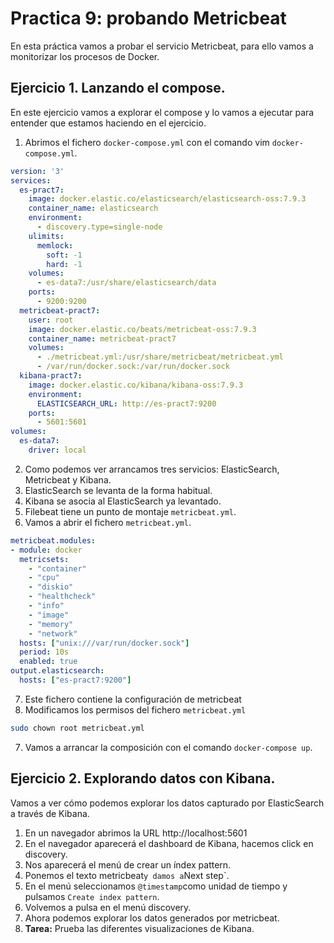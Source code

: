 # Practica 9: probando Metricbeat

En esta práctica vamos a probar el servicio Metricbeat, para ello vamos a monitorizar los procesos de Docker.

## Ejercicio 1. Lanzando el compose.

En este ejercicio vamos a explorar el compose y lo vamos a ejecutar para entender que estamos haciendo en el ejercicio.

1. Abrimos el fichero `docker-compose.yml` con el comando vim `docker-compose.yml`.

```yaml
version: '3'
services:
  es-pract7:
    image: docker.elastic.co/elasticsearch/elasticsearch-oss:7.9.3
    container_name: elasticsearch
    environment:
      - discovery.type=single-node
    ulimits:
      memlock:
        soft: -1
        hard: -1
    volumes:
      - es-data7:/usr/share/elasticsearch/data
    ports:
      - 9200:9200
  metricbeat-pract7:
    user: root
    image: docker.elastic.co/beats/metricbeat-oss:7.9.3
    container_name: metricbeat-pract7
    volumes:
      - ./metricbeat.yml:/usr/share/metricbeat/metricbeat.yml
      - /var/run/docker.sock:/var/run/docker.sock
  kibana-pract7:
    image: docker.elastic.co/kibana/kibana-oss:7.9.3
    environment:
      ELASTICSEARCH_URL: http://es-pract7:9200
    ports:
      - 5601:5601
volumes:
  es-data7:
    driver: local
```

2. Como podemos ver arrancamos tres servicios: ElasticSearch, Metricbeat y Kibana.
3. ElasticSearch se levanta de la forma habitual.
4. Kibana se asocia al ElasticSearch ya levantado.
5. Filebeat tiene un punto de montaje `metricbeat.yml`.
6. Vamos a abrir el fichero `metricbeat.yml`.

```yaml
metricbeat.modules:
- module: docker
  metricsets:
    - "container"
    - "cpu"
    - "diskio"
    - "healthcheck"
    - "info"
    - "image"
    - "memory"
    - "network"
  hosts: ["unix:///var/run/docker.sock"]
  period: 10s
  enabled: true
output.elasticsearch:
  hosts: ["es-pract7:9200"]
```

7. Este fichero contiene la configuración de metricbeat
8. Modificamos los permisos del fichero `metricbeat.yml` 

```bash
sudo chown root metricbeat.yml
```

7. Vamos a arrancar la composición con el comando `docker-compose up`.

## Ejercicio 2. Explorando datos con Kibana.

Vamos a ver cómo podemos explorar los datos capturado por ElasticSearch a través de Kibana.

1. En un navegador abrimos la URL http://localhost:5601
2. En el navegador aparecerá el dashboard de Kibana, hacemos click en discovery.
3. Nos aparecerá el menú de crear un índex pattern.
4. Ponemos el texto metricbeat` y damos a `Next step`.
5. En el menú seleccionamos `@timestamp`como unidad de tiempo y pulsamos `Create index pattern`.
6. Volvemos a pulsa en el menú discovery.
7. Ahora podemos explorar los datos generados por metricbeat.
8. **Tarea:** Prueba las diferentes visualizaciones de Kibana.